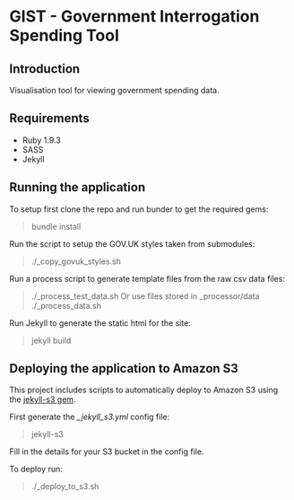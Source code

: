 # GIST - Government Interrogation Spending Tool

## Introduction

Visualisation tool for viewing government spending data.

## Requirements

* Ruby 1.9.3
* SASS
* Jekyll

## Running the application

To setup first clone the repo and run bunder to get the required gems:
> bundle install

Run the script to setup the GOV.UK styles taken from submodules:
> ./_copy_govuk_styles.sh

Run a process script to generate template files from the raw csv data
files:
> ./_process_test_data.sh
Or use files stored in _processor/data
> ./_process_data.sh

Run Jekyll to generate the static html for the site:
> jekyll build

## Deploying the application to Amazon S3

This project includes scripts to automatically deploy to Amazon S3 using
the [jekyll-s3 gem](https://github.com/laurilehmijoki/jekyll-s3).

First generate the *\_jekyll\_s3.yml* config file:
> jekyll-s3

Fill in the details for your S3 bucket in the config file.

To deploy run:
> ./_deploy_to_s3.sh
